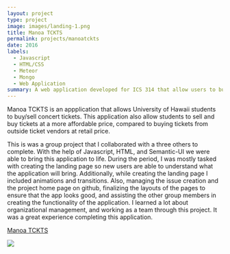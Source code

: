 ```yaml
---
layout: project
type: project
image: images/landing-1.png
title: Manoa TCKTS
permalink: projects/manoatckts
date: 2016
labels:
  - Javascript
  - HTML/CSS
  - Meteor
  - Mongo
  - Web Application
summary: A web application developed for ICS 314 that allow users to buy/sell concert tickets easily.   
---
```


Manoa TCKTS is an appplication that allows University of Hawaii students to buy/sell concert tickets. This application also allow students to sell and buy tickets at a more affordable price, compared to buying tickets from outside ticket vendors at retail price. 

This is was a group project that I collaborated with a three others to complete. With the help of Javascript, HTML, and Semantic-UI we were able to bring this application to life. During the period, I was mostly tasked with creating the landing page so new users are able to understand what the application will bring. Additionally, while creating the landing page I included animations and transitions. Also, managing the issue creation and the project home page on github, finalizing the layouts of the pages to ensure that the app looks good, and assisting the other group members in creating the functionality of the application. I learned a lot about organizational management, and working as a team through this project. It was a great experience completing this application. 

<a href="https://manoa-tckts.github.io/"><i class="large github icon"></i>Manoa TCKTS</a>

<img class="ui floated rounded image" style="padding-bottom: 10px" src="../images/landingpage.png">
